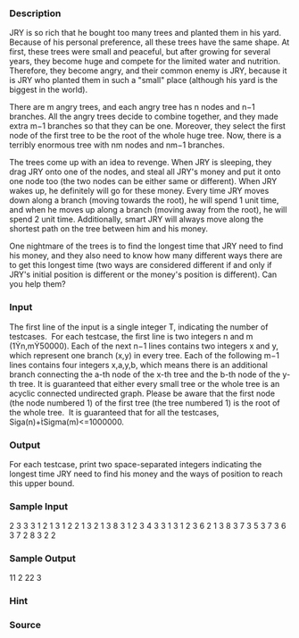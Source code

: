 
### Description
JRY is so rich that he bought too many trees and planted them in his yard. Because of his personal preference, all these trees have the same shape. At first, these trees were small and peaceful, but after growing for several years, they become huge and compete for the limited water and nutrition. Therefore, they become angry, and their common enemy is JRY, because it is JRY who planted them in such a "small" place (although his yard is the biggest in the world). 

There are m angry trees, and each angry tree has n nodes and n−1 branches. All the angry trees decide to combine together, and they made extra m−1 branches so that they can be one. Moreover, they select the first node of the first tree to be the root of the whole huge tree. Now, there is a terribly enormous tree with nm nodes and nm−1 branches. 

The trees come up with an idea to revenge. When JRY is sleeping, they drag JRY onto one of the nodes, and steal all JRY's money and put it onto one node too (the two nodes can be either same or different). When JRY wakes up, he definitely will go for these money. Every time JRY moves down along a branch (moving towards the root), he will spend 1 unit time, and when he moves up along a branch (moving away from the root), he will spend 2 unit time. Additionally, smart JRY will always move along the shortest path on the tree between him and his money. 

One nightmare of the trees is to find the longest time that JRY need to find his money, and they also need to know how many different ways there are to get this longest time (two ways are considered different if and only if JRY's initial position is different or the money's position is different). Can you help them?

### Input
The first line of the input is a single integer T, indicating the number of testcases. 
For each testcase, the first line is two integers n and m (1n,m50000). Each of the next n−1 lines contains two integers x and y, which represent one branch (x,y) in every tree. Each of the following m−1 lines contains four integers x,a,y,b, which means there is an additional branch connecting the a-th node of the x-th tree and the b-th node of the y-th tree. It is guaranteed that either every small tree or the whole tree is an acyclic connected undirected graph. Please be aware that the first node (the node numbered 1) of the first tree (the tree numbered 1) is the root of the whole tree. 
It is guaranteed that for all the testcases, Siga(n)+Sigma(m)<=1000000.

### Output
For each testcase, print two space-separated integers indicating the longest time JRY need to find his money and the ways of position to reach this upper bound.

### Sample Input
2
3 3
3 1
2 1
3 1 2 2
1 3 2 1
3 8
3 1
2 3
4 3 3 1
3 1 2 3
6 2 1 3
8 3 7 3
5 3 7 3
6 3 7 2
8 3 2 2
### Sample Output
11 2
22 3

### Hint

### Source
